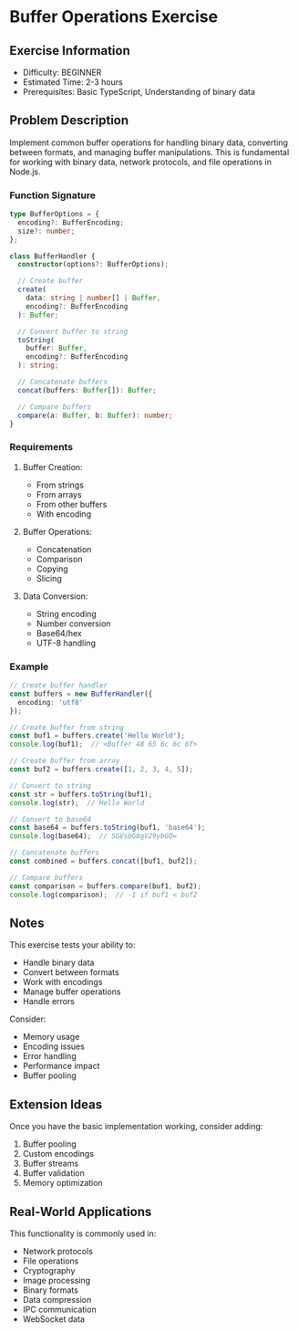 # Buffer Operations Exercise

## Exercise Information
- Difficulty: BEGINNER
- Estimated Time: 2-3 hours
- Prerequisites: Basic TypeScript, Understanding of binary data

## Problem Description

Implement common buffer operations for handling binary data, converting between formats, and managing buffer manipulations. This is fundamental for working with binary data, network protocols, and file operations in Node.js.

### Function Signature
```typescript
type BufferOptions = {
  encoding?: BufferEncoding;
  size?: number;
};

class BufferHandler {
  constructor(options?: BufferOptions);

  // Create buffer
  create(
    data: string | number[] | Buffer,
    encoding?: BufferEncoding
  ): Buffer;

  // Convert buffer to string
  toString(
    buffer: Buffer,
    encoding?: BufferEncoding
  ): string;

  // Concatenate buffers
  concat(buffers: Buffer[]): Buffer;

  // Compare buffers
  compare(a: Buffer, b: Buffer): number;
}
```

### Requirements

1. Buffer Creation:
    - From strings
    - From arrays
    - From other buffers
    - With encoding

2. Buffer Operations:
    - Concatenation
    - Comparison
    - Copying
    - Slicing

3. Data Conversion:
    - String encoding
    - Number conversion
    - Base64/hex
    - UTF-8 handling

### Example

```typescript
// Create buffer handler
const buffers = new BufferHandler({
  encoding: 'utf8'
});

// Create buffer from string
const buf1 = buffers.create('Hello World');
console.log(buf1);  // <Buffer 48 65 6c 6c 6f>

// Create buffer from array
const buf2 = buffers.create([1, 2, 3, 4, 5]);

// Convert to string
const str = buffers.toString(buf1);
console.log(str);  // Hello World

// Convert to base64
const base64 = buffers.toString(buf1, 'base64');
console.log(base64);  // SGVsbG8gV29ybGQ=

// Concatenate buffers
const combined = buffers.concat([buf1, buf2]);

// Compare buffers
const comparison = buffers.compare(buf1, buf2);
console.log(comparison);  // -1 if buf1 < buf2
```

## Notes

This exercise tests your ability to:
- Handle binary data
- Convert between formats
- Work with encodings
- Manage buffer operations
- Handle errors

Consider:
- Memory usage
- Encoding issues
- Error handling
- Performance impact
- Buffer pooling

## Extension Ideas

Once you have the basic implementation working, consider adding:
1. Buffer pooling
2. Custom encodings
3. Buffer streams
4. Buffer validation
5. Memory optimization

## Real-World Applications

This functionality is commonly used in:
- Network protocols
- File operations
- Cryptography
- Image processing
- Binary formats
- Data compression
- IPC communication
- WebSocket data
